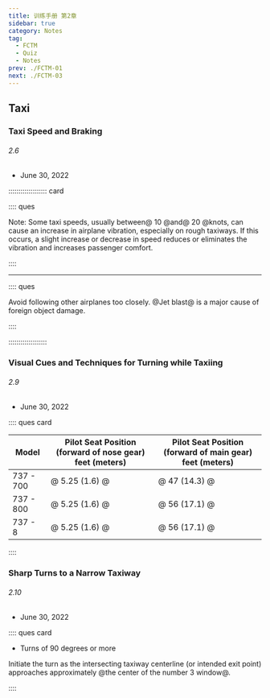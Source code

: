 ```yaml
---
title: 训练手册 第2章
sidebar: true
category: Notes
tag:
  - FCTM
  - Quiz
  - Notes
prev: ./FCTM-01
next: ./FCTM-03
---
```


## Taxi

### Taxi Speed and Braking

###### 2.6

- June 30, 2022

::::::::::::::::::: card

:::: ques

Note: Some taxi speeds, usually between@ 10 @and@ 20 @knots, can cause an
increase in airplane vibration, especially on rough taxiways. If this
occurs, a slight increase or decrease in speed reduces or eliminates the
vibration and increases passenger comfort.

::::

---

:::: ques

Avoid following other airplanes too closely. @Jet blast@ is a major cause of
foreign object damage.

::::

:::::::::::::::::::

### Visual Cues and Techniques for Turning while Taxiing

###### 2.9

- June 30, 2022

:::: ques card

| Model     | Pilot Seat Position (forward of nose gear) feet (meters) | Pilot Seat Position (forward of main gear) feet (meters) |
| --------- | -------------------------------------------------------- | -------------------------------------------------------- |
| 737 - 700 | @ 5.25 (1.6) @                                           | @ 47 (14.3) @                                            |
| 737 - 800 | @ 5.25 (1.6) @                                           | @ 56 (17.1) @                                            |
| 737 - 8   | @ 5.25 (1.6) @                                           | @ 56 (17.1) @                                            |

::::

### Sharp Turns to a Narrow Taxiway

###### 2.10

- June 30, 2022

:::: ques card

- Turns of 90 degrees or more

Initiate the turn as the intersecting taxiway centerline (or intended exit point)
approaches approximately @the center of the number 3 window@.

::::
